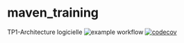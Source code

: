 # maven_training
TP1-Architecture logicielle
![example workflow](https://github.com/dezoxyr/maven_training/actions/workflows/build.yml/badge.svg)
[![codecov](https://codecov.io/gh/dezoxyr/maven_training/branch/main/graph/badge.svg?token=KO28LFXWSF)](https://codecov.io/gh/dezoxyr/maven_training)